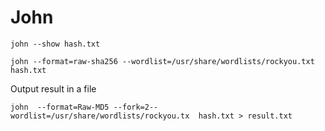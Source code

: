# John

```
john --show hash.txt
```

```
john --format=raw-sha256 --wordlist=/usr/share/wordlists/rockyou.txt hash.txt
```



Output result in a file
```
john  --format=Raw-MD5 --fork=2--wordlist=/usr/share/wordlists/rockyou.tx  hash.txt > result.txt
```